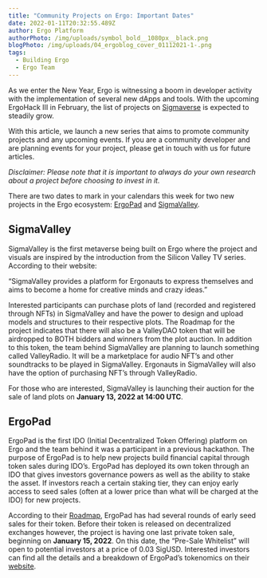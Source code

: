 ```yaml
---
title: "Community Projects on Ergo: Important Dates"
date: 2022-01-11T20:32:55.489Z
author: Ergo Platform
authorPhoto: /img/uploads/symbol_bold__1080px__black.png
blogPhoto: /img/uploads/04_ergoblog_cover_01112021-1-.png
tags:
  - Building Ergo
  - Ergo Team
---
```

<!--StartFragment-->

As we enter the New Year, Ergo is witnessing a boom in developer activity with the implementation of several new dApps and tools. With the upcoming ErgoHack III in February, the list of projects on [Sigmaverse](https://bit.ly/3kRCqpo) is expected to steadily grow. 



With this article, we launch a new series that aims to promote community projects and any upcoming events. If you are a community developer and are planning events for your project, please get in touch with us for future articles.



*Disclaimer: Please note that it is important to always do your own research about a project before choosing to invest in it.* 



There are two dates to mark in your calendars this week for two new projects in the Ergo ecosystem: [ErgoPad](https://ergopad.io/) and [SigmaValley](https://www.sigmavalley.org/about). 



## SigmaValley



SigmaValley is the first metaverse being built on Ergo where the project and visuals are inspired by the introduction from the Silicon Valley TV series. According to their website:



“SigmaValley provides a platform for Ergonauts to express themselves and aims to become a home for creative minds and crazy ideas.”



Interested participants can purchase plots of land (recorded and registered through NFTs) in SigmaValley and have the power to design and upload models and structures to their respective plots. The Roadmap for the project indicates that there will also be a ValleyDAO token that will be airdropped to BOTH bidders and winners from the plot auction. In addition to this token, the team behind SigmaValley are planning to launch something called ValleyRadio. It will be a marketplace for audio NFT’s and other soundtracks to be played in SigmaValley. Ergonauts in SigmaValley will also have the option of purchasing NFT’s through ValleyRadio.



For those who are interested, SigmaValley is launching their auction for the sale of land plots on **January 13, 2022 at 14:00 UTC**.



## ErgoPad



ErgoPad is the first IDO (Initial Decentralized Token Offering) platform on Ergo and the team behind it was a participant in a previous hackathon. The purpose of ErgoPad is to help new projects build financial capital through token sales during IDO’s. ErgoPad has deployed its own token through an IDO that gives investors governance powers as well as the ability to stake the asset. If investors reach a certain staking tier, they can enjoy early access to seed sales (often at a lower price than what will be charged at the IDO) for new projects.



According to their [Roadmap](https://ergopad.io/#roadmap), ErgoPad has had several rounds of early seed sales for their token. Before their token is released on decentralized exchanges however, the project is having one last private token sale, beginning on **January 15, 2022**. On this date, the “Pre-Sale Whitelist” will open to potential investors at a price of 0.03 SigUSD. Interested investors can find all the details and a breakdown of ErgoPad’s tokenomics on their [website](https://ergopad.io/token).



<!--EndFragment-->